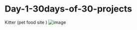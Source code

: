 # Day-1-30days-of-30-projects
Kitter (pet food site )
![image](https://github.com/user-attachments/assets/8c0f11cb-d82d-4bef-a89f-72189da950ff)

